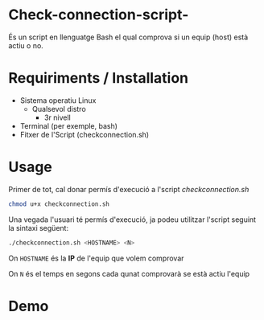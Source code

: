 # Check-connection-script-
És un script en llenguatge Bash el qual comprova si un equip (host) està actiu o no.

# Requiriments / Installation 
* Sistema operatiu Linux
  * Qualsevol distro
    * 3r nivell
* Terminal (per exemple, bash)
* Fitxer de l'Script (checkconnection.sh)

# Usage
Primer de tot, cal donar permís d'execució a l'script *checkconnection.sh*
```bash
chmod u+x checkconnection.sh
```
Una vegada l'usuari té permís d'execució, ja podeu utilitzar l'script seguint la sintaxi següent:
```bash
./checkconnection.sh <HOSTNAME> <N>
```
On `HOSTNAME` és la **IP** de l'equip que volem comprovar

On `N` és el temps en segons cada qunat comprovarà se està actiu l'equip

# Demo
